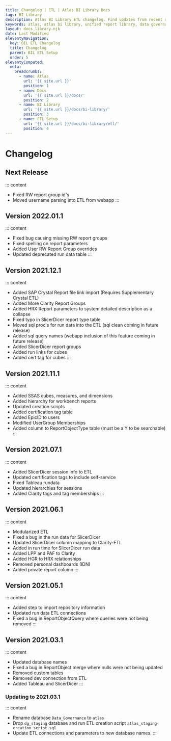 ```yaml
---
title: Changelog | ETL | Atlas BI Library Docs
tags: BI Library
description: Atlas BI Library ETL changelog. Find updates from recent releases and what feature you can expect on your next upgrade.
keywords: atlas, atlas bi library, unified report library, data governance, database, etl, changelog
layout: docs_library.njk
date: Last Modified
eleventyNavigation:
  key: BIL ETL Changelog
  title: Changelog
  parent: BIL ETL Setup
  order: 5
eleventyComputed:
  meta:
    breadcrumbs:
      - name: Atlas
        url: '{{ site.url }}'
        position: 1
      - name: Docs
        url: '{{ site.url }}/docs/'
        position: 2
      - name: BI Library
        url: '{{ site.url }}/docs/bi-library/'
        position: 3
      - name: ETL Setup
        url: '{{ site.url }}/docs/bi-library/etl/'
        position: 4
---
```


# Changelog

## Next Release

::: content

- Fixed RW report group id's
- Moved username parsing into ETL from webapp
  :::

## Version 2022.01.1

::: content

- Fixed bug causing missing RW report groups
- Fixed spelling on report parameters
- Added User RW Report Group overrides
- Updated deprecated run data table
  :::

## Version 2021.12.1

::: content

- Added SAP Crystal Report file link import (Requires Supplementary Crystal ETL)
- Added More Clarity Report Groups
- Added HRX Report parameters to system detailed description as a collapse
- Fixed typo in SlicerDicer report type table
- Moved sql proc's for run data into the ETL (sql clean coming in future release)
- Added sql query names (webapp inclusion of this feature coming in future release)
- Added SlicerDicer report groups
- Added run links for cubes
- Added cert tag for cubes
  :::

## Version 2021.11.1

::: content

- Added SSAS cubes, measures, and dimensions
- Added hierarchy for workbench reports
- Updated creation scripts
- Added certification tag table
- Added EpicID to users
- Modified UserGroup Memberships
- Added column to ReportObjectType table (must be a Y to be searchable)
  :::

## Version 2021.07.1

::: content

- Added SlicerDicer session info to ETL
- Updated certification tags to include self-service
- Fixed Tableau rundata
- Updated hierarchies for sessions
- Added Clarity tags and tag memberships
  :::

## Version 2021.06.1

::: content

- Modularized ETL
- Fixed a bug in the run data for SlicerDicer
- Updated SlicerDicer column mapping to Clarity-ETL
- Added in run time for SlicerDicer run data
- Added LPP and PAF to Clarity
- Added HGR to HRX relationships
- Removed personal dashboards (IDN)
- Added private report column
  :::

## Version 2021.05.1

::: content

- Added step to import repository information
- Updated run data ETL connections
- Fixed a bug in ReportObjectQuery where queries were not being removed
  :::

## Version 2021.03.1

::: content

- Updated database names
- Fixed a bug in ReportObject merge where nulls were not being updated
- Removed custom tables
- Removed dev connection from ETL
- Added Tableau and SlicerDicer
  :::

### Updating to 2021.03.1

::: content

- Rename database `Data_Governance` to `atlas`
- Drop `dg_staging` database and run ETL creation script `atlas_staging-creation_script.sql`
- Update ETL connections and parameters to new database names.
  :::
